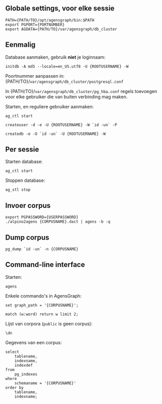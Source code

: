 
## Globale settings, voor elke sessie

    PATH={PATH/TO}/opt/agensgraph/bin:$PATH
    export PGPORT={PORTNUMBER}
    export AGDATA={PATH/TO}/var/agensgraph/db_cluster


## Eenmalig

Database aanmaken, gebruik **niet** je loginnaam:

    initdb -A md5 --locale=en_US.utf8 -U {ROOTUSERNAME} -W

Poortnummer aanpassen in: {PATH/TO}/`var/agensgraph/db_cluster/postgresql.conf`

In {PATH/TO}/`var/agensgraph/db_cluster/pg_hba.conf` regels toevoegen
voor elke gebruiker die van buiten verbinding mag maken.

Starten, en reguliere gebruiker aanmaken:

    ag_ctl start

    createuser -d -e -U {ROOTUSERNAME} -W `id -un` -P

    createdb -e -O `id -un` -U {ROOTUSERNAME} -W


## Per sessie

Starten database:

    ag_ctl start

Stoppen database:

    ag_stl stop


## Invoer corpus

    export PGPASSWORD={USERPASSWORD}
    ./alpino2agens {CORPUSNAME}.dact | agens -b -q


## Dump corpus

    pg_dump `id -un` -n {CORPUSNAME}

## Command-line interface

Starten:

    agens

Enkele commando's in AgensGraph:

    set graph_path = '{CORPUSNAME}';

    match (w:word) return w limit 2;

Lijst van corpora (`public` is geen corpus):

    \dn

Gegevens van een corpus:

    select
        tablename,
        indexname,
        indexdef
    from
        pg_indexes
    where
        schemaname = '{CORPUSNAME}'
    order by
        tablename,
        indexname;
